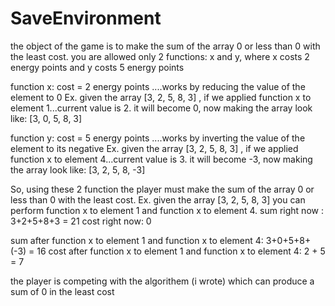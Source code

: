 # SaveEnvironment

the object of the game is to make the sum of the array 0 or less than 0 with the least cost.
you are allowed only 2 functions: x and y, where x costs 2 energy points and y costs 5 energy points

function x: cost = 2 energy points ....works by reducing the value of the element to 0
Ex. given the array [3, 2, 5, 8, 3] , if we applied function x to element 1...current value is 2. 
it will become 0, now making the array look like: [3, 0, 5, 8, 3] 

function y: cost = 5 energy points ....works by inverting the value of the element to its negative
Ex. given the array [3, 2, 5, 8, 3] , if we applied function x to element 4...current value is 3. 
it will become -3, now making the array look like: [3, 2, 5, 8, -3] 


So, using these 2 function the player must make the sum of the array 0 or less than 0 with the least cost.
Ex. given the array [3, 2, 5, 8, 3] you can perform function x to element 1 and function x to element 4.
sum right now : 3+2+5+8+3 = 21 
cost right now: 0

sum after function x to element 1 and function x to element 4: 3+0+5+8+(-3) = 16
cost after function x to element 1 and function x to element 4: 2 + 5 = 7

the player is competing with the algorithem (i wrote) which can produce a sum of 0 in the least cost
